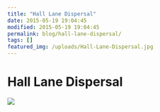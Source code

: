 ```yaml
---
title: "Hall Lane Dispersal"
date: 2015-05-19 19:04:45
modified: 2015-05-19 19:04:45
permalink: blog/hall-lane-dispersal/
tags: []
featured_img: /uploads/Hall-Lane-Dispersal.jpg
---
```


# Hall Lane Dispersal

![](/uploads/Hall-Lane-Dispersal.jpg)
